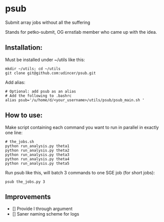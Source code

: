 # psub
Submit array jobs without all the suffering

Stands for petko-submit, OG ernstlab member who came up with the idea.

## Installation:

Must be installed under ~/utils like this:
```
mkdir ~/utils; cd ~/utils
git clone git@github.com:udincer/psub.git
```

Add alias:
```
# Optional: add psub as an alias
# Add the following to .bashrc
alias psub='/u/home/d/<your_username>/utils/psub/psub_main.sh '
```

## How to use:

Make script containing each command you want to run in parallel in exactly one line:
```
# the_jobs.sh
python run_analysis.py theta1
python run_analysis.py theta2
python run_analysis.py theta3
python run_analysis.py theta4
python run_analysis.py theta5
```

Run psub like this, will batch 3 commands to one SGE job (for short jobs):
```
psub the_jobs.py 3
```

## Improvements

- [] Provide l through argument
- [] Saner naming scheme for logs